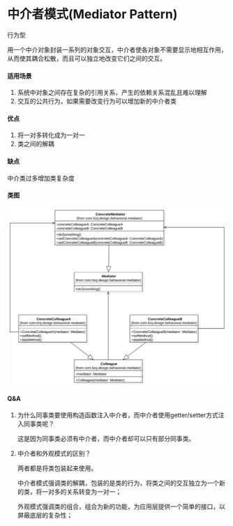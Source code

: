# 中介者模式(Mediator Pattern)

行为型

用一个中介对象封装一系列的对象交互，中介者使各对象不需要显示地相互作用，从而使其耦合松散，而且可以独立地改变它们之间的交互。

#### 适用场景

1. 系统中对象之间存在复杂的引用关系，产生的依赖关系混乱且难以理解
2. 交互的公共行为，如果需要改变行为可以增加新的中介者类

#### 优点

1. 将一对多转化成为一对一
2. 类之间的解耦

#### 缺点

中介类过多增加类复杂度

#### 类图

![类图](https://github.com/1065763582/java-design-patterns/blob/master/src/resources/img/mediator.svg)

#### Q&A

1. 为什么同事类要使用构造函数注入中介者，而中介者使用getter/setter方式注入同事类呢？

   这是因为同事类必须有中介者，而中介者却可以只有部分同事类。

2. 中介者和外观模式的区别？

   两者都是将类包装起来使用。

   中介者模式强调类的解耦，包装的是类的行为，将类之间的交互独立为一个新的类，将一对多的关系转变为一对一；

   外观模式强调类的组合，组合为新的功能，为应用层提供一个简单的接口，以屏蔽底层的复杂性；